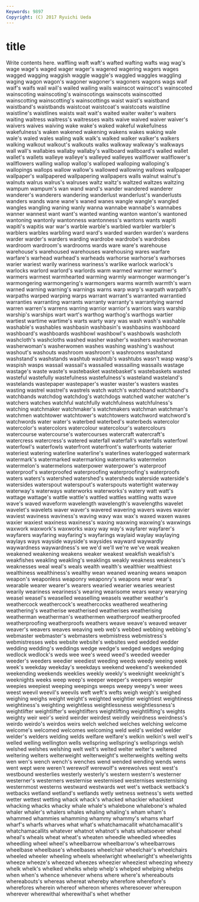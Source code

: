 ```yaml
---
Keywords: 9897 
Copyright: (C) 2017 Ryuichi Ueda
---
```


# title

Write contents here.
waffling waft waft's wafted
wafting wafts wag wag's wage wage's waged wager wager's wagered
wagering wagers wages wagged wagging waggish waggle waggle's waggled waggles
waggling waging wagon wagon's wagoner wagoner's wagoners wagons wags waif
waif's waifs wail wail's wailed wailing wails wainscot wainscot's wainscoted
wainscoting wainscoting's wainscotings wainscots wainscotted wainscotting wainscotting's wainscottings waist waist's
waistband waistband's waistbands waistcoat waistcoat's waistcoats waistline waistline's waistlines waists
wait wait's waited waiter waiter's waiters waiting waitress waitress's waitresses
waits waive waived waiver waiver's waivers waives waiving wake wake's
waked wakeful wakefulness wakefulness's waken wakened wakening wakens wakes waking
wale wale's waled wales waling walk walk's walked walker walker's
walkers walking walkout walkout's walkouts walks walkway walkway's walkways wall
wall's wallabies wallaby wallaby's wallboard wallboard's walled wallet wallet's wallets
walleye walleye's walleyed walleyes wallflower wallflower's wallflowers walling wallop wallop's
walloped walloping walloping's wallopings wallops wallow wallow's wallowed wallowing wallows
wallpaper wallpaper's wallpapered wallpapering wallpapers walls walnut walnut's walnuts walrus
walrus's walruses waltz waltz's waltzed waltzes waltzing wampum wampum's wan
wand wand's wander wandered wanderer wanderer's wanderers wandering wanderlust wanderlust's
wanderlusts wanders wands wane wane's waned wanes wangle wangle's wangled
wangles wangling waning wanly wanna wannabe wannabe's wannabes wanner wannest
want want's wanted wanting wanton wanton's wantoned wantoning wantonly wantonness
wantonness's wantons wants wapiti wapiti's wapitis war war's warble warble's
warbled warbler warbler's warblers warbles warbling ward ward's warded warden
warden's wardens warder warder's warders warding wardrobe wardrobe's wardrobes wardroom
wardroom's wardrooms wards ware ware's warehouse warehouse's warehoused warehouses warehousing
wares warfare warfare's warhead warhead's warheads warhorse warhorse's warhorses warier
wariest warily wariness wariness's warlike warlock warlock's warlocks warlord warlord's
warlords warm warmed warmer warmer's warmers warmest warmhearted warming warmly
warmonger warmonger's warmongering warmongering's warmongers warms warmth warmth's warn warned
warning warning's warnings warns warp warp's warpath warpath's warpaths warped
warping warps warrant warrant's warranted warrantied warranties warranting warrants warranty
warranty's warrantying warred warren warren's warrens warring warrior warrior's warriors
wars warship warship's warships wart wart's warthog warthog's warthogs wartier
wartiest wartime wartime's warts warty wary was wash wash's washable
washable's washables washbasin washbasin's washbasins washboard washboard's washboards washbowl washbowl's
washbowls washcloth washcloth's washcloths washed washer washer's washers washerwoman washerwoman's
washerwomen washes washing washing's washout washout's washouts washroom washroom's washrooms
washstand washstand's washstands washtub washtub's washtubs wasn't wasp wasp's waspish
wasps wassail wassail's wassailed wassailing wassails wastage wastage's waste waste's
wastebasket wastebasket's wastebaskets wasted wasteful wastefully wastefulness wastefulness's wasteland wasteland's
wastelands wastepaper wastepaper's waster waster's wasters wastes wasting wastrel wastrel's
wastrels watch watch's watchband watchband's watchbands watchdog watchdog's watchdogs watched
watcher watcher's watchers watches watchful watchfully watchfulness watchfulness's watching watchmaker
watchmaker's watchmakers watchman watchman's watchmen watchtower watchtower's watchtowers watchword watchword's
watchwords water water's waterbed waterbed's waterbeds watercolor watercolor's watercolors watercolour
watercolour's watercolours watercourse watercourse's watercourses watercraft watercraft's watercress watercress's watered
waterfall waterfall's waterfalls waterfowl waterfowl's waterfowls waterfront waterfront's waterfronts waterier
wateriest watering waterline waterline's waterlines waterlogged watermark watermark's watermarked watermarking
watermarks watermelon watermelon's watermelons waterpower waterpower's waterproof waterproof's waterproofed waterproofing
waterproofing's waterproofs waters waters's watershed watershed's watersheds waterside waterside's watersides
waterspout waterspout's waterspouts watertight waterway waterway's waterways waterworks waterworks's watery
watt watt's wattage wattage's wattle wattle's wattled wattles wattling watts
wave wave's waved waveform wavelength wavelength's wavelengths wavelet wavelet's wavelets
waver waver's wavered wavering wavers waves wavier waviest waviness waviness's
waving wavy wax wax's waxed waxen waxes waxier waxiest waxiness
waxiness's waxing waxwing waxwing's waxwings waxwork waxwork's waxworks waxy way
way's wayfarer wayfarer's wayfarers wayfaring wayfaring's wayfarings waylaid waylay waylaying
waylays ways wayside wayside's waysides wayward waywardly waywardness waywardness's we
we'd we'll we're we've weak weaken weakened weakening weakens weaker
weakest weakfish weakfish's weakfishes weakling weakling's weaklings weakly weakness weakness's
weaknesses weal weal's weals wealth wealth's wealthier wealthiest wealthiness wealthiness's
wealthy wean weaned weaning weans weapon weapon's weaponless weaponry weaponry's
weapons wear wear's wearable wearer wearer's wearers wearied wearier wearies
weariest wearily weariness weariness's wearing wearisome wears weary wearying weasel
weasel's weaselled weaselling weasels weather weather's weathercock weathercock's weathercocks weathered
weathering weathering's weatherise weatherised weatherises weatherising weatherman weatherman's weathermen weatherproof
weatherproofed weatherproofing weatherproofs weathers weave weave's weaved weaver weaver's weavers
weaves weaving web web's webbed webbing webbing's webmaster webmaster's webmasters
webmistress webmistress's webmistresses webs website website's websites wed wedded wedder
wedding wedding's weddings wedge wedge's wedged wedges wedging wedlock wedlock's
weds wee wee's weed weed's weeded weeder weeder's weeders weedier
weediest weeding weeds weedy weeing week week's weekday weekday's weekdays
weekend weekend's weekended weekending weekends weeklies weekly weekly's weeknight weeknight's
weeknights weeks weep weep's weeper weeper's weepers weepier weepies weepiest
weeping weepings weeps weepy weepy's weer wees weest weevil weevil's
weevils weft weft's wefts weigh weigh's weighed weighing weighs weight
weight's weighted weightier weightiest weightiness weightiness's weighting weightless weightlessness weightlessness's
weightlifter weightlifter's weightlifters weightlifting weightlifting's weights weighty weir weir's weird
weirder weirdest weirdly weirdness weirdness's weirdo weirdo's weirdos weirs welch
welched welches welching welcome welcome's welcomed welcomes welcoming weld weld's
welded welder welder's welders welding welds welfare welfare's welkin welkin's
well well's welled welling wellington wells wellspring wellspring's wellsprings welsh
welshed welshes welshing welt welt's welted welter welter's weltered weltering
welters welterweight welterweight's welterweights welting welts wen wen's wench wench's
wenches wend wended wending wends wens went wept were weren't
werewolf werewolf's werewolves west west's westbound westerlies westerly westerly's western
western's westerner westerner's westerners westernise westernised westernises westernising westernmost westerns
westward westwards wet wet's wetback wetback's wetbacks wetland wetland's wetlands
wetly wetness wetness's wets wetted wetter wettest wetting whack whack's
whacked whackier whackiest whacking whacks whacky whale whale's whalebone whalebone's
whaled whaler whaler's whalers whales whaling whaling's wham wham's whammed
whammies whamming whammy whammy's whams wharf wharf's wharfs wharves what
what's whatchamacallit whatchamacallit's whatchamacallits whatever whatnot whatnot's whats whatsoever wheal
wheal's wheals wheat wheat's wheaten wheedle wheedled wheedles wheedling wheel
wheel's wheelbarrow wheelbarrow's wheelbarrows wheelbase wheelbase's wheelbases wheelchair wheelchair's wheelchairs
wheeled wheeler wheeling wheels wheelwright wheelwright's wheelwrights wheeze wheeze's wheezed
wheezes wheezier wheeziest wheezing wheezy whelk whelk's whelked whelks whelp
whelp's whelped whelping whelps when when's whence whenever whens where
where's whereabouts whereabouts's whereas whereat whereby wherefore wherefore's wherefores wherein
whereof whereon wheres wheresoever whereupon wherever wherewithal wherewithal's whet whether
